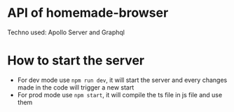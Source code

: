 # API of homemade-browser

Techno used: Apollo Server and Graphql

# How to start the server

- For dev mode use `npm run dev`, it will start the server and every changes made in the code will trigger a new start
- For prod mode use `npm start`, it will compile the ts file in js file and use them
